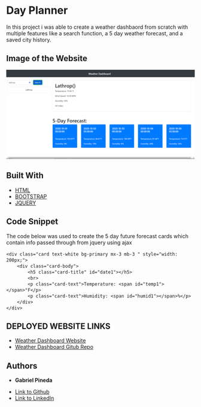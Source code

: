 # Day Planner

In this project i was able to create a weather dashbaord from scratch with multiple features like a search function, a 5 day weather forecast, and a saved city history.

## Image of the Website
![WeatherDashboardWebsite](weather.PNG)
## Built With

* [HTML](https://developer.mozilla.org/en-US/docs/Web/HTML)
* [BOOTSTRAP](https://getbootstrap.com/)
* [JQUERY](https://jquery.com/)


## Code Snippet
   The code below was used to create the 5 day future forecast cards which contain info passed through from jquery using ajax

    <div class="card text-white bg-primary mx-3 mb-3 " style="width: 200px;">
        <div class="card-body">
            <h5 class="card-title" id="date1"></h5>
            <br>
            <p class="card-text">Temperature: <span id="temp1"></span>°F</p>
            <p class="card-text">Humidity: <span id="humid1"></span>%</p>
        </div>
    </div>

## DEPLOYED WEBSITE LINKS

* [Weather Dashboard Website](https://gabrielpineda808.github.io/weather-app/)
* [Weather Dashboard Gitub Repo](https://github.com/GabrielPineda808/weather-app/)

## Authors

* **Gabriel Pineda** 

- [Link to Github](https://github.com/GabrielPineda808)
- [Link to LinkedIn](https://www.linkedin.com/in/gabriel-pineda-a94535195/)